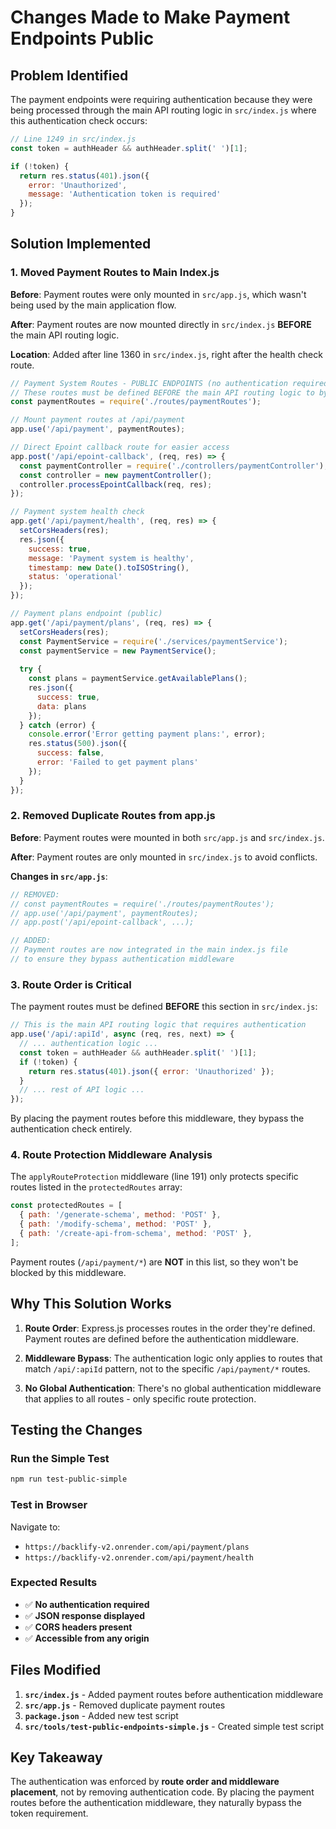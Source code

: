 # Changes Made to Make Payment Endpoints Public

## Problem Identified

The payment endpoints were requiring authentication because they were being processed through the main API routing logic in `src/index.js` where this authentication check occurs:

```javascript
// Line 1249 in src/index.js
const token = authHeader && authHeader.split(' ')[1];

if (!token) {
  return res.status(401).json({
    error: 'Unauthorized',
    message: 'Authentication token is required'
  });
}
```

## Solution Implemented

### 1. **Moved Payment Routes to Main Index.js**

**Before**: Payment routes were only mounted in `src/app.js`, which wasn't being used by the main application flow.

**After**: Payment routes are now mounted directly in `src/index.js` **BEFORE** the main API routing logic.

**Location**: Added after line 1360 in `src/index.js`, right after the health check route.

```javascript
// Payment System Routes - PUBLIC ENDPOINTS (no authentication required)
// These routes must be defined BEFORE the main API routing logic to bypass authentication
const paymentRoutes = require('./routes/paymentRoutes');

// Mount payment routes at /api/payment
app.use('/api/payment', paymentRoutes);

// Direct Epoint callback route for easier access
app.post('/api/epoint-callback', (req, res) => {
  const paymentController = require('./controllers/paymentController');
  const controller = new paymentController();
  controller.processEpointCallback(req, res);
});

// Payment system health check
app.get('/api/payment/health', (req, res) => {
  setCorsHeaders(res);
  res.json({
    success: true,
    message: 'Payment system is healthy',
    timestamp: new Date().toISOString(),
    status: 'operational'
  });
});

// Payment plans endpoint (public)
app.get('/api/payment/plans', (req, res) => {
  setCorsHeaders(res);
  const PaymentService = require('./services/paymentService');
  const paymentService = new PaymentService();
  
  try {
    const plans = paymentService.getAvailablePlans();
    res.json({
      success: true,
      data: plans
    });
  } catch (error) {
    console.error('Error getting payment plans:', error);
    res.status(500).json({
      success: false,
      error: 'Failed to get payment plans'
    });
  }
});
```

### 2. **Removed Duplicate Routes from app.js**

**Before**: Payment routes were mounted in both `src/app.js` and `src/index.js`.

**After**: Payment routes are only mounted in `src/index.js` to avoid conflicts.

**Changes in `src/app.js`**:
```javascript
// REMOVED:
// const paymentRoutes = require('./routes/paymentRoutes');
// app.use('/api/payment', paymentRoutes);
// app.post('/api/epoint-callback', ...);

// ADDED:
// Payment routes are now integrated in the main index.js file
// to ensure they bypass authentication middleware
```

### 3. **Route Order is Critical**

The payment routes must be defined **BEFORE** this section in `src/index.js`:

```javascript
// This is the main API routing logic that requires authentication
app.use('/api/:apiId', async (req, res, next) => {
  // ... authentication logic ...
  const token = authHeader && authHeader.split(' ')[1];
  if (!token) {
    return res.status(401).json({ error: 'Unauthorized' });
  }
  // ... rest of API logic ...
});
```

By placing the payment routes before this middleware, they bypass the authentication check entirely.

### 4. **Route Protection Middleware Analysis**

The `applyRouteProtection` middleware (line 191) only protects specific routes listed in the `protectedRoutes` array:

```javascript
const protectedRoutes = [
  { path: '/generate-schema', method: 'POST' },
  { path: '/modify-schema', method: 'POST' },
  { path: '/create-api-from-schema', method: 'POST' },
];
```

Payment routes (`/api/payment/*`) are **NOT** in this list, so they won't be blocked by this middleware.

## Why This Solution Works

1. **Route Order**: Express.js processes routes in the order they're defined. Payment routes are defined before the authentication middleware.

2. **Middleware Bypass**: The authentication logic only applies to routes that match `/api/:apiId` pattern, not to the specific `/api/payment/*` routes.

3. **No Global Authentication**: There's no global authentication middleware that applies to all routes - only specific route protection.

## Testing the Changes

### Run the Simple Test
```bash
npm run test-public-simple
```

### Test in Browser
Navigate to:
- `https://backlify-v2.onrender.com/api/payment/plans`
- `https://backlify-v2.onrender.com/api/payment/health`

### Expected Results
- ✅ **No authentication required**
- ✅ **JSON response displayed**
- ✅ **CORS headers present**
- ✅ **Accessible from any origin**

## Files Modified

1. **`src/index.js`** - Added payment routes before authentication middleware
2. **`src/app.js`** - Removed duplicate payment routes
3. **`package.json`** - Added new test script
4. **`src/tools/test-public-endpoints-simple.js`** - Created simple test script

## Key Takeaway

The authentication was enforced by **route order and middleware placement**, not by removing authentication code. By placing the payment routes before the authentication middleware, they naturally bypass the token requirement.
